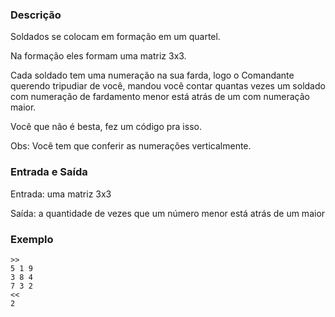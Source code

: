 ### Descrição
Soldados se colocam em formação em um quartel. 

Na formação eles formam uma matriz 3x3. 
 
Cada soldado tem uma numeração na sua farda, logo 
o Comandante querendo tripudiar de você, mandou 
você contar quantas vezes um soldado com numeração de fardamento menor está 
atrás de um com numeração maior. 
 
Você que não é besta, fez um código pra isso. 
 
Obs: Você tem que conferir as numerações verticalmente. 

### Entrada e Saída
Entrada: uma matriz 3x3

Saída: a quantidade de vezes que um número menor está atrás de um maior

### Exemplo
	>>
	5 1 9
	3 8 4
	7 3 2
	<<
	2